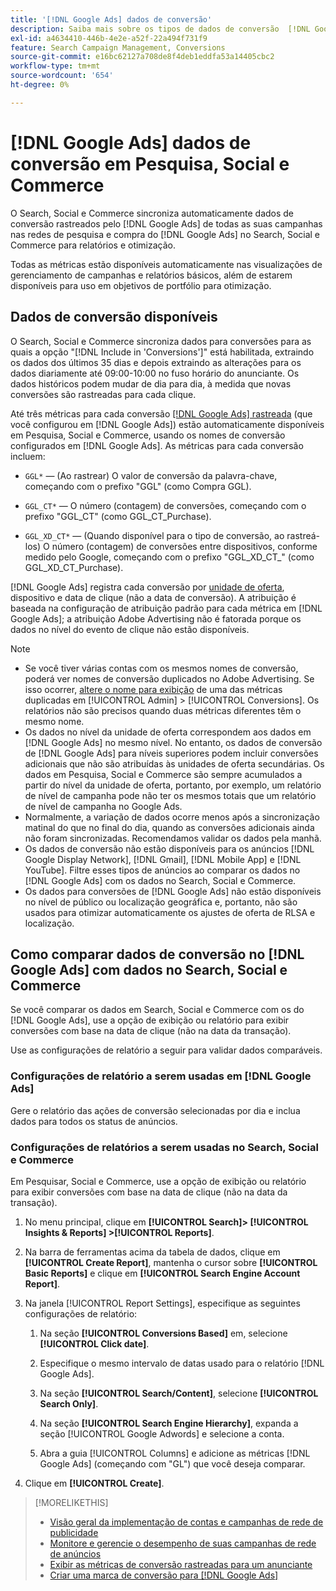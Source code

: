 ```yaml
---
title: '[!DNL Google Ads] dados de conversão'
description: Saiba mais sobre os tipos de dados de conversão  [!DNL Google Ads] rastreados disponíveis em Pesquisa, Social e Commerce.
exl-id: a4634410-446b-4e2e-a52f-22a494f731f9
feature: Search Campaign Management, Conversions
source-git-commit: e16bc62127a708de8f4deb1eddfa53a14405cbc2
workflow-type: tm+mt
source-wordcount: '654'
ht-degree: 0%

---
```


# [!DNL Google Ads] dados de conversão em Pesquisa, Social e Commerce

O Search, Social e Commerce sincroniza automaticamente dados de conversão rastreados pelo [!DNL Google Ads] de todas as suas campanhas nas redes de pesquisa e compra do [!DNL Google Ads] no Search, Social e Commerce para relatórios e otimização.

Todas as métricas estão disponíveis automaticamente nas visualizações de gerenciamento de campanhas e relatórios básicos, além de estarem disponíveis para uso em objetivos de portfólio para otimização.

## Dados de conversão disponíveis

O Search, Social e Commerce sincroniza dados para conversões para as quais a opção &quot;[!DNL Include in 'Conversions']&quot; está habilitada, extraindo os dados dos últimos 35 dias e depois extraindo as alterações para os dados diariamente até 09:00-10:00 no fuso horário do anunciante. Os dados históricos podem mudar de dia para dia, à medida que novas conversões são rastreadas para cada clique.

Até três métricas para cada conversão [[!DNL Google Ads] rastreada](https://support.google.com/google-ads/answer/4677036) (que você configurou em [!DNL Google Ads]) estão automaticamente disponíveis em Pesquisa, Social e Commerce, usando os nomes de conversão configurados em [!DNL Google Ads]. As métricas para cada conversão incluem:

<!--

* `<conversion-name>` &mdash; (When you track it) The conversion value for the keyword, beginning with the "GGL" prefix (such as GGL Purchase).

`CT_<conversion-name>` &mdash; The number (count) of conversions, beginning with the "GGL_CT" prefix (such as GGL_CT_Purchase).

* `XD_<conversion-name>` &mdash; (When available for the conversion type, when you track them) The number (count) of cross-device conversions, as measured by Google, beginning with the "GGL_XD_CT_" prefix (such as GGL_XD_CT_Purchase).

-->

* `GGL*` — (Ao rastrear) O valor de conversão da palavra-chave, começando com o prefixo &quot;GGL&quot; (como Compra GGL).

* `GGL_CT*` — O número (contagem) de conversões, começando com o prefixo &quot;GGL_CT&quot; (como GGL_CT_Purchase).

* `GGL_XD_CT*` — (Quando disponível para o tipo de conversão, ao rastreá-los) O número (contagem) de conversões entre dispositivos, conforme medido pelo Google, começando com o prefixo &quot;GGL_XD_CT_&quot; (como GGL_XD_CT_Purchase).

[!DNL Google Ads] registra cada conversão por [unidade de oferta](/help/search-social-commerce/glossary.md#a-b), dispositivo e data de clique (não a data de conversão). A atribuição é baseada na configuração de atribuição padrão para cada métrica em [!DNL Google Ads]; a atribuição Adobe Advertising não é fatorada porque os dados no nível do evento de clique não estão disponíveis.

>[!NOTE]
>
>* Se você tiver várias contas com os mesmos nomes de conversão, poderá ver nomes de conversão duplicados no Adobe Advertising. Se isso ocorrer, [altere o nome para exibição](/help/search-social-commerce/admin/conversion-metrics/conversion-metric-edit-display-name.md) de uma das métricas duplicadas em [!UICONTROL Admin] > [!UICONTROL Conversions]. Os relatórios não são precisos quando duas métricas diferentes têm o mesmo nome.
>* Os dados no nível da unidade de oferta correspondem aos dados em [!DNL Google Ads] no mesmo nível. No entanto, os dados de conversão de [!DNL Google Ads] para níveis superiores podem incluir conversões adicionais que não são atribuídas às unidades de oferta secundárias. Os dados em Pesquisa, Social e Commerce são sempre acumulados a partir do nível da unidade de oferta, portanto, por exemplo, um relatório de nível de campanha pode não ter os mesmos totais que um relatório de nível de campanha no Google Ads.
>* Normalmente, a variação de dados ocorre menos após a sincronização matinal do que no final do dia, quando as conversões adicionais ainda não foram sincronizadas. Recomendamos validar os dados pela manhã.
>* Os dados de conversão não estão disponíveis para os anúncios [!DNL Google Display Network], [!DNL Gmail], [!DNL Mobile App] e [!DNL YouTube]. Filtre esses tipos de anúncios ao comparar os dados no [!DNL Google Ads] com os dados no Search, Social e Commerce.
>* Os dados para conversões de [!DNL Google Ads] não estão disponíveis no nível de público ou localização geográfica e, portanto, não são usados para otimizar automaticamente os ajustes de oferta de RLSA e localização.

## Como comparar dados de conversão no [!DNL Google Ads] com dados no Search, Social e Commerce

Se você comparar os dados em Search, Social e Commerce com os do [!DNL Google Ads], use a opção de exibição ou relatório para exibir conversões com base na data de clique (não na data da transação).

Use as configurações de relatório a seguir para validar dados comparáveis.

### Configurações de relatório a serem usadas em [!DNL Google Ads]

Gere o relatório das ações de conversão selecionadas por dia e inclua dados para todos os status de anúncios.

<!-- 

1. In the main toolbar, select **[!DNL Reports] > [!DNL Report]**.

1. Select **[!DNL + Custom] > [!DNL Table]**.

1. From the left pane, specify the rows and columns in the report:
   
   1. Search for the **[!DNL Day]** field and it drag to the [!DNL Row] section.

   1. Search for the **[!DNL All conv].** field and it drag to the [!DNL Column] section.

   1. Search for the **[!DNL Conversion action]** field and it drag to the [!DNL Column] section.

1. In the report settings toolbar, select **[!DNL Filter] > [!DNL Ad status]**, and then select all boxes.

1. In the report settings toolbar, select **[!DNL Download] > [!DNL Excel .csv]**.

-->

### Configurações de relatórios a serem usadas no Search, Social e Commerce

Em Pesquisar, Social e Commerce, use a opção de exibição ou relatório para exibir conversões com base na data de clique (não na data da transação).

1. No menu principal, clique em **[!UICONTROL Search]> [!UICONTROL Insights & Reports] >[!UICONTROL Reports]**.

1. Na barra de ferramentas acima da tabela de dados, clique em **[!UICONTROL Create Report]**, mantenha o cursor sobre **[!UICONTROL Basic Reports]** e clique em **[!UICONTROL Search Engine Account Report]**.

1. Na janela [!UICONTROL Report Settings], especifique as seguintes configurações de relatório:

   1. Na seção **[!UICONTROL Conversions Based]** em, selecione **[!UICONTROL Click date]**.

   1. Especifique o mesmo intervalo de datas usado para o relatório [!DNL Google Ads].

   1. Na seção **[!UICONTROL Search/Content]**, selecione **[!UICONTROL Search Only]**.

   1. Na seção **[!UICONTROL Search Engine Hierarchy]**, expanda a seção [!UICONTROL Google Adwords] e selecione a conta.

   1. Abra a guia [!UICONTROL Columns] e adicione as métricas [!DNL Google Ads] (começando com &quot;GL&quot;) que você deseja comparar.

1. Clique em **[!UICONTROL Create]**.

>[!MORELIKETHIS]
>
>* [Visão geral da implementação de contas e campanhas de rede de publicidade](campaign-implemention-overview.md)
>* [Monitore e gerencie o desempenho de suas campanhas de rede de anúncios](monitor-performance-campaigns.md)
>* [Exibir as métricas de conversão rastreadas para um anunciante](/help/search-social-commerce/admin/conversion-metrics/conversion-metric-view-tracked.md)
>* [Criar uma marca de conversão para [!DNL Google Ads]](/help/search-social-commerce/admin/conversion-metrics/conversion-tag-google.md)
